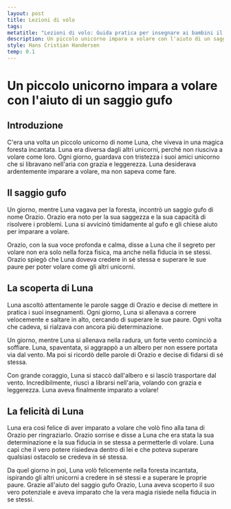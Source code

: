 ```yaml
---
layout: post
title: Lezioni di volo
tags: 
metatitle: "Lezioni di volo: Guida pratica per insegnare ai bambini il valore del coraggio e della determinazione"
description: Un piccolo unicorno impara a volare con l'aiuto di un saggio gufo. Scopri la storia di Luna, un unicorno diverso dagli altri che desidera ardentemente imparare a volare. Con l'aiuto del saggio gufo Orazio, Luna scopre che il segreto per volare risiede nella fiducia in se stessa e nella determinazione. Un racconto magico che insegna ai bambini l'importanza di credere in sé stessi e superare le proprie paure. Scopri il vero potenziale di Luna e la magia della fiducia in se stessi nella foresta incantata.
style: Hans Cristian Handersen
temp: 0.1
---
```

# Un piccolo unicorno impara a volare con l'aiuto di un saggio gufo

## Introduzione

C'era una volta un piccolo unicorno di nome Luna, che viveva in una magica foresta incantata. Luna era diversa dagli altri unicorni, perché non riusciva a volare come loro. Ogni giorno, guardava con tristezza i suoi amici unicorno che si libravano nell'aria con grazia e leggerezza. Luna desiderava ardentemente imparare a volare, ma non sapeva come fare.

## Il saggio gufo

Un giorno, mentre Luna vagava per la foresta, incontrò un saggio gufo di nome Orazio. Orazio era noto per la sua saggezza e la sua capacità di risolvere i problemi. Luna si avvicinò timidamente al gufo e gli chiese aiuto per imparare a volare.

Orazio, con la sua voce profonda e calma, disse a Luna che il segreto per volare non era solo nella forza fisica, ma anche nella fiducia in se stessi. Orazio spiegò che Luna doveva credere in sé stessa e superare le sue paure per poter volare come gli altri unicorni.

## La scoperta di Luna

Luna ascoltò attentamente le parole sagge di Orazio e decise di mettere in pratica i suoi insegnamenti. Ogni giorno, Luna si allenava a correre velocemente e saltare in alto, cercando di superare le sue paure. Ogni volta che cadeva, si rialzava con ancora più determinazione.

Un giorno, mentre Luna si allenava nella radura, un forte vento cominciò a soffiare. Luna, spaventata, si aggrappò a un albero per non essere portata via dal vento. Ma poi si ricordò delle parole di Orazio e decise di fidarsi di sé stessa.

Con grande coraggio, Luna si staccò dall'albero e si lasciò trasportare dal vento. Incredibilmente, riuscì a librarsi nell'aria, volando con grazia e leggerezza. Luna aveva finalmente imparato a volare!

## La felicità di Luna

Luna era così felice di aver imparato a volare che volò fino alla tana di Orazio per ringraziarlo. Orazio sorrise e disse a Luna che era stata la sua determinazione e la sua fiducia in se stessa a permetterle di volare. Luna capì che il vero potere risiedeva dentro di lei e che poteva superare qualsiasi ostacolo se credeva in sé stessa.

Da quel giorno in poi, Luna volò felicemente nella foresta incantata, ispirando gli altri unicorni a credere in sé stessi e a superare le proprie paure. Grazie all'aiuto del saggio gufo Orazio, Luna aveva scoperto il suo vero potenziale e aveva imparato che la vera magia risiede nella fiducia in se stessi.

        